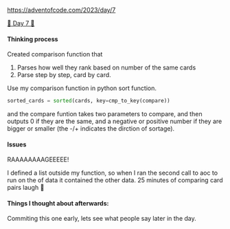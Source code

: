 
https://adventofcode.com/2023/day/7

[🌟 Day 7 🌟](https://adventofcode.com/2023/day/7)



#### Thinking process

Created comparison function that 
1. Parses how well they rank based on number of the same cards
2. Parse step by step, card by card.

Use my comparison function in python sort function.

```python
sorted_cards = sorted(cards, key=cmp_to_key(compare))
```

and the compare funtion takes two parameters to compare, and then outputs 0 if they are the same, and a negative or positive number if they are bigger or smaller (the -/+ indicates the dirction of sortage).


#### Issues

RAAAAAAAAGEEEEE! 

I defined a list outside my function, so when I ran the second call to aoc to run on the of data it contained the other data. 25 minutes of comparing card pairs laugh 🤣 


#### Things I thought about afterwards:

Commiting this one early, lets see what people say later in the day.
